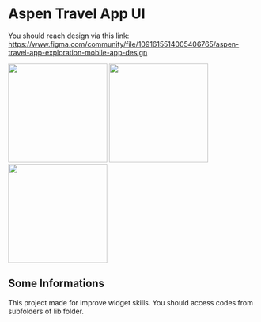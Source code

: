 # Aspen Travel App UI

You should reach design via this link:  
https://www.figma.com/community/file/1091615514005406765/aspen-travel-app-exploration-mobile-app-design

<img src = "https://github.com/keremsaltik/Aspen-Travel-App-UI/assets/141556976/0f1dcd4b-54d1-4175-accb-f02f1451880e" width = "200">
<img src = "https://github.com/user-attachments/assets/73af7a5d-2df1-4f9b-b6e0-2f7320a88ac8" width = "200"> 
<img src = "https://github.com/user-attachments/assets/c07e74ae-e31c-4515-a6b7-7a6cd0a75d2a" width = "200"> 


## Some Informations

This project made for improve widget skills. 
You should access codes from subfolders of lib folder.

